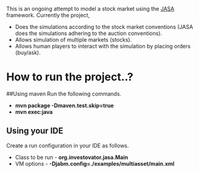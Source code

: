 This is an ongoing attempt to model a stock market using the [JASA](http://jasa.sourceforge.net/) framework. Currently the project,
* Does the simulations according to the stock market conventions (JASA does the simulations adhering to the auction conventions).
* Allows simulation of multiple markets (stocks).
* Allows human players to interact with the simulation by placing orders (buy/ask).

# How to run the project..?
##Using maven
Run the following commands.
* **mvn package -Dmaven.test.skip=true**
* **mvn exec:java**

## Using your IDE
Create a run configuration in your IDE as follows.
* Class to be run - **org.investovator.jasa.Main**
* VM options -  **-Djabm.config=./examples/multiasset/main.xml**
